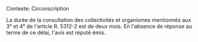 Contexte: Circonscription

La durée de la consultation des collectivités et organismes mentionnés aux 3° et 4° de l'article R. 5312-2 est de deux mois. En l'absence de réponse au terme de ce délai, l'avis est réputé émis.